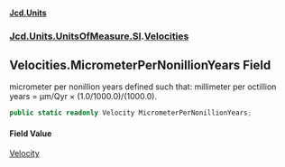 #### [Jcd.Units](index 'index')
### [Jcd.Units.UnitsOfMeasure.SI](Jcd.Units.UnitsOfMeasure.SI 'Jcd.Units.UnitsOfMeasure.SI').[Velocities](Velocities 'Jcd.Units.UnitsOfMeasure.SI.Velocities')

## Velocities.MicrometerPerNonillionYears Field

micrometer per nonillion years defined such that: millimeter per octillion years = μm/Qyr × (1.0/1000.0)/(1000.0).

```csharp
public static readonly Velocity MicrometerPerNonillionYears;
```

#### Field Value
[Velocity](Velocity 'Jcd.Units.UnitTypes.Velocity')
